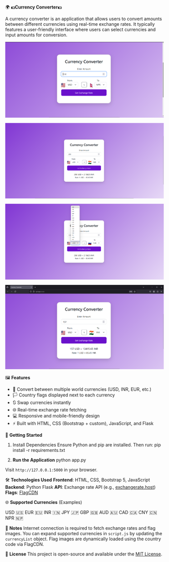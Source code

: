 🌍 **💵Currency Converter💵**

A currency converter is an application that allows users to convert amounts between different currencies using real-time exchange rates. It typically features a user-friendly interface where users can select currencies and input amounts for conversion.

![Screenshot](images/1.png)

![Screenshot](images/2.png)

![Screenshot](images/3.png)

![Screenshot](images/4.png)

 🖼️ **Features**
- 💱 Convert between multiple world currencies (USD, INR, EUR, etc.)
- 🏳️ Country flags displayed next to each currency
- 🔃 Swap currencies instantly
- 🌐 Real-time exchange rate fetching
- 💻 Responsive and mobile-friendly design
- ⚡ Built with HTML, CSS (Bootstrap + custom), JavaScript, and Flask


🚀 **Getting Started**
1. Install Dependencies
Ensure Python and pip are installed. Then run:
pip install -r requirements.txt

2. **Run the Application**
python app.py

Visit `http://127.0.0.1:5000` in your browser.

🛠 **Technologies Used**
**Frontend**: HTML, CSS, Bootstrap 5, JavaScript
**Backend**: Python Flask
**API**: Exchange rate API (e.g., [exchangerate.host](https://exchangerate.host))
**Flags**: [FlagCDN](https://flagcdn.com)



🌐 **Supported Currencies** (Examples)

 USD 🇺🇸
 EUR 🇪🇺
 INR 🇮🇳
 JPY 🇯🇵
 GBP 🇬🇧
 AUD 🇦🇺
 CAD 🇨🇦
 CNY 🇨🇳
 NPR 🇳🇵


📌 **Notes**
Internet connection is required to fetch exchange rates and flag images.
You can expand supported currencies in `script.js` by updating the `currencyList` object.
Flag images are dynamically loaded using the country code via FlagCDN.

📄 **License**
This project is open-source and available under the [MIT License](LICENSE).
